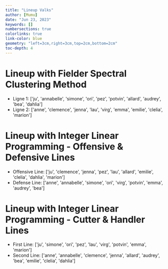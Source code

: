```yaml
---
title: "Lineup Valks"
author: [Mumu] 
date: "Jun 23, 2023"
keywords: []
numbersections: true
colorlinks: true
link-color: blue
geometry: "left=3cm,right=3cm,top=2cm,bottom=2cm"
toc-depth: 4
---
```




# Lineup with Fielder Spectral Clustering Method

- Ligne 1: ['ju', 'annabelle', 'simone', 'ori', 'pez', 'potvin', 'allard', 'audrey', 'bea', 'dahlia']
- Ligne 2: ['anne', 'clemence', 'jenna', 'lau', 'virg', 'emma', 'emilie', 'clelia', 'marion']


# Lineup with Integer Linear Programming - Offensive & Defensive Lines

- Offensive Line: ['ju', 'clemence', 'jenna', 'pez', 'lau', 'allard', 'emilie', 'clelia', 'dahlia', 'marion']
- Defense Line: ['anne', 'annabelle', 'simone', 'ori', 'virg', 'potvin', 'emma', 'audrey', 'bea']


# Lineup with Integer Linear Programming - Cutter & Handler Lines

- First Line: ['ju', 'simone', 'ori', 'pez', 'lau', 'virg', 'potvin', 'emma', 'marion']
- Second Line: ['anne', 'annabelle', 'clemence', 'jenna', 'allard', 'audrey', 'bea', 'emilie', 'clelia', 'dahlia']

